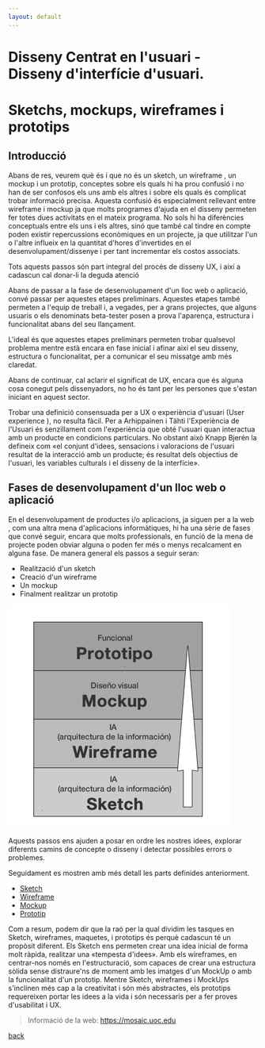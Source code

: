 ```yaml
---
layout: default
---
```


# Disseny Centrat en l'usuari - Disseny d'interfície d'usuari.

# Sketchs, mockups, wireframes i prototips

## Introducció

Abans de res, veurem què és i que no és un sketch, un wireframe , un mockup i un prototip, conceptes sobre els quals hi ha prou confusió i no han de ser confosos els uns amb els altres i sobre els quals és complicat trobar informació precisa. Aquesta confusió és especialment rellevant entre wireframe i mockup ja que molts programes d'ajuda en el disseny permeten fer totes dues activitats en el mateix programa. No sols hi ha diferències conceptuals entre els uns i els altres, sinó que també cal tindre en compte poden existir repercussions econòmiques en un projecte, ja que utilitzar l'un o l'altre influeix en la quantitat d'hores d'invertides en el desenvolupament/dissenye i per tant incrementar els costos associats.

Tots aquests passos són part integral del procés de disseny UX, i així a cadascun cal donar-li la deguda atenció

Abans de passar a la fase de desenvolupament d'un lloc web o aplicació, convé passar per aquestes etapes preliminars. Aquestes etapes també permeten a l'equip de treball i, a vegades, per a grans projectes, que alguns usuaris o els denominats beta-tester posen a prova l'aparença, estructura i funcionalitat abans del seu llançament.

L'ideal és que aquestes etapes preliminars permeten trobar qualsevol problema mentre està encara en fase inicial i afinar així el seu disseny, estructura o funcionalitat, per a comunicar el seu missatge amb més claredat.

Abans de continuar, cal aclarir el significat de UX, encara que és alguna cosa conegut pels dissenyadors, no ho és tant per les persones que s'estan iniciant en aquest sector.

Trobar una definició consensuada per a UX o experiència d'usuari (User experience ), no resulta fàcil. Per a Arhippainen i Tähti l'Experiència de l'Usuari és senzillament com l'experiència que obté l'usuari quan interactua amb un producte en condicions particulars. No obstant això Knapp Bjerén la defineix com «el conjunt d'idees, sensacions i valoracions de l'usuari resultat de la interacció amb un producte; és resultat dels objectius de l'usuari, les variables culturals i el disseny de la interfície».

## Fases de desenvolupament d'un lloc web o aplicació

En el desenvolupament de productes i/o aplicacions, ja siguen per a la web , com una altra mena d'aplicacions informàtiques, hi ha una sèrie de fases que convé seguir, encara que molts professionals, en funció de la mena de projecte poden obviar alguna o poden fer més o menys recalcament en alguna fase. De manera general els passos a seguir seran:

- Realització d'un sketch
- Creació d'un wireframe
- Un mockup
- Finalment realitzar un prototip

![passes disseny](./images/intro1.png) 

Aquests passos ens ajuden a posar en ordre les nostres idees, explorar diferents camins de concepte o disseny i detectar possibles errors o problemes.

Seguidament es mostren amb més detall les parts definides anteriorment.

- [Sketch](./sketch.html)
- [Wireframe](./wireframe.html)
- [Mockup](./mockup.html)
- [Prototip](./prototip.html)

Com a resum, podem dir que la raó per la qual dividim les tasques en Sketch, wireframes, maquetes, i prototips és perquè cadascun té un propòsit diferent. Els Sketch ens permeten crear una idea inicial de forma molt ràpida, realitzar una «tempesta d'idees». Amb els wireframes, en centrar-nos només en l'estructuració, som capaces de crear una estructura sòlida sense distraure'ns de moment amb les imatges d'un MockUp o amb la funcionalitat d'un prototip. Mentre Sketch, wireframes i MockUps s'inclinen més cap a la creativitat i són més abstractes, els prototips requereixen portar les idees a la vida i són necessaris per a fer proves d'usabilitat i UX.

> Informació de la web: https://mosaic.uoc.edu

[back](../../metiprot.html)